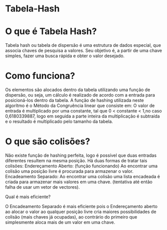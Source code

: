 # Tabela-Hash
# O que é Tabela Hash?
Tabela hash ou  tabela de dispersão é uma estrutura de dados especial, que associa chaves de pesquisa a valores. Seu objetivo é, a partir de uma chave simples, fazer uma busca rápida e obter o valor desejado.


# Como funciona?

Os elementos são alocados dentro da tabela utilizando uma função de dispersão, ou seja, um cálculo é realizado de acordo com a entrada para posicioná-los dentro da tabela.
A função de hashing utilizada neste algorítmo é o Método da Congruência linear que consiste em:
O valor de entrada é multiplicado por uma constante, tal que 0 < constante < 1,no caso 0,6180339887, logo em seguida a parte inteira da multiplicação é subtraída e o resultado é multiplicado pelo tamanho da tabela.


# O que são colisões?

Não existe função de hashing perfeita, logo é possível que duas entradas diferentes resultem na mesma posição. Há duas formas de tratar tais colisões:
Endereçamento Aberto: (função funcionando) Ao encontrar uma colisão uma posição livre é procurada para armazenar o valor.
Encadeamento Separado: Ao encontrar uma colisão uma lista encadeada é criada para armazenar mais valores em uma chave. (tentativa até então falha de usar um vetor de vectores).

Qual é mais eficiente?

O Encadeamento Separado é mais eficiente pois o Endereçamento aberto ao alocar o valor ao qualquer posição livre cria maiores possibilidades de colisão (mais chaves já ocupadas), ao contrário do primeiro que simplesmente aloca mais de um valor em uma chave.
